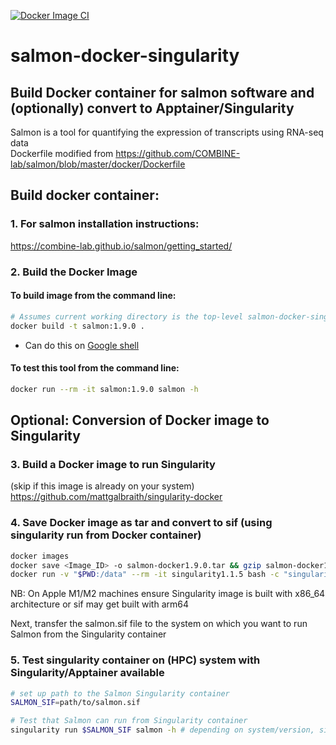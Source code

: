 [![Docker Image CI](https://github.com/mattgalbraith/salmon-docker-singularity/actions/workflows/docker-image.yml/badge.svg)](https://github.com/mattgalbraith/salmon-docker-singularity/actions/workflows/docker-image.yml)
# salmon-docker-singularity
## Build Docker container for salmon software and (optionally) convert to Apptainer/Singularity  
Salmon is a tool for quantifying the expression of transcripts using RNA-seq data  
Dockerfile modified from https://github.com/COMBINE-lab/salmon/blob/master/docker/Dockerfile

## Build docker container:  

### 1. For salmon installation instructions:  
https://combine-lab.github.io/salmon/getting_started/   

### 2. Build the Docker Image

#### To build image from the command line:  
``` bash
# Assumes current working directory is the top-level salmon-docker-singularity directory
docker build -t salmon:1.9.0 .
```
* Can do this on [Google shell](https://shell.cloud.google.com)

#### To test this tool from the command line:
```bash
docker run --rm -it salmon:1.9.0 salmon -h
```

## Optional: Conversion of Docker image to Singularity  

### 3. Build a Docker image to run Singularity  
(skip if this image is already on your system)  
https://github.com/mattgalbraith/singularity-docker


### 4. Save Docker image as tar and convert to sif (using singularity run from Docker container)  
``` bash
docker images
docker save <Image_ID> -o salmon-docker1.9.0.tar && gzip salmon-docker1.9.0.tar # = IMAGE_ID of salmon image
docker run -v "$PWD:/data" --rm -it singularity1.1.5 bash -c "singularity build /data/salmon1.9.0.sif docker-archive:///data/salmon-docker1.9.0.tar.gz"
```
NB: On Apple M1/M2 machines ensure Singularity image is built with x86_64 architecture or sif may get built with arm64  

Next, transfer the salmon.sif file to the system on which you want to run Salmon from the Singularity container

### 5. Test singularity container on (HPC) system with Singularity/Apptainer available
```bash
# set up path to the Salmon Singularity container
SALMON_SIF=path/to/salmon.sif

# Test that Salmon can run from Singularity container
singularity run $SALMON_SIF salmon -h # depending on system/version, singularity is now called apptainer
```


